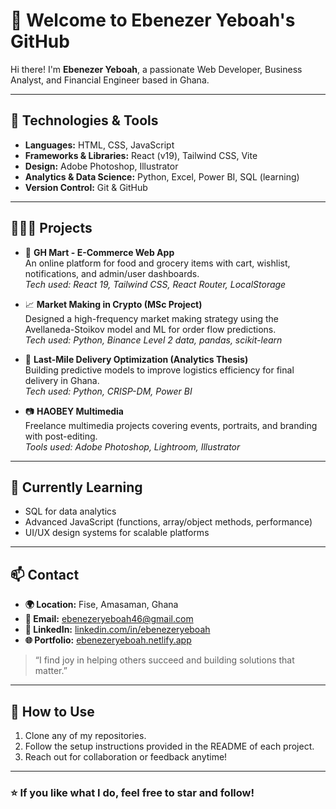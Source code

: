 # 👋 Welcome to Ebenezer Yeboah's GitHub

Hi there! I'm **Ebenezer Yeboah**, a passionate Web Developer, Business Analyst, and Financial Engineer based in Ghana.

---

## 🔧 Technologies & Tools

- **Languages:** HTML, CSS, JavaScript
- **Frameworks & Libraries:** React (v19), Tailwind CSS, Vite
- **Design:** Adobe Photoshop, Illustrator
- **Analytics & Data Science:** Python, Excel, Power BI, SQL (learning)
- **Version Control:** Git & GitHub

---

## 👨🏽‍💻 Projects

- 🛒 **GH Mart - E-Commerce Web App**  
  An online platform for food and grocery items with cart, wishlist, notifications, and admin/user dashboards.  
  _Tech used: React 19, Tailwind CSS, React Router, LocalStorage_

- 📈 **Market Making in Crypto (MSc Project)**  
  Designed a high-frequency market making strategy using the Avellaneda-Stoikov model and ML for order flow predictions.  
  _Tech used: Python, Binance Level 2 data, pandas, scikit-learn_

- 🚚 **Last-Mile Delivery Optimization (Analytics Thesis)**  
  Building predictive models to improve logistics efficiency for final delivery in Ghana.  
  _Tech used: Python, CRISP-DM, Power BI_

- 📷 **HAOBEY Multimedia**  
  Freelance multimedia projects covering events, portraits, and branding with post-editing.  
  _Tools used: Adobe Photoshop, Lightroom, Illustrator_

---

## 🌱 Currently Learning

- SQL for data analytics  
- Advanced JavaScript (functions, array/object methods, performance)  
- UI/UX design systems for scalable platforms

---

## 📫 Contact

- **🌍 Location:** Fise, Amasaman, Ghana  
- **📧 Email:** ebenezeryeboah46@gmail.com  
- **🔗 LinkedIn:** [linkedin.com/in/ebenezeryeboah](https://www.linkedin.com/in/ebenezeryeboah)  
- **🌐 Portfolio:** [ebenezeryeboah.netlify.app](https://ebenezeryeboah.netlify.app)

> “I find joy in helping others succeed and building solutions that matter.”

---

## 🚀 How to Use

1. Clone any of my repositories.
2. Follow the setup instructions provided in the README of each project.
3. Reach out for collaboration or feedback anytime!

---

### ⭐️ If you like what I do, feel free to star and follow!
